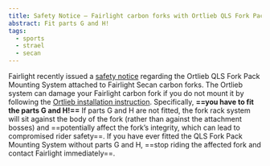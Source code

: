 ```yaml
---
title: Safety Notice – Fairlight carbon forks with Ortlieb QLS Fork Pack Mounting System
abstract: Fit parts G and H!
tags: 
  - sports
  - strael
  - secan
---
```

Fairlight recently issued a [safety notice](https://fairlightcycles.com/product-safety-notices/?v=5f02f0889301) regarding the Ortlieb QLS Fork Pack Mounting System attached to Fairlight Secan carbon forks. The Ortlieb system can damage your Fairlight carbon fork if you do not mount it by following  the [Ortlieb installation instruction](https://downloads.ortlieb.com/instructions/fork_pack.pdf). Specifically, **==you have to fit the parts G and H!==** If parts G and H are not fitted, the fork rack system will sit against the body of the fork (rather than against the attachment bosses) and ==potentially affect the fork’s integrity, which can lead to compromised rider safety==. If you have ever fitted the QLS Fork Pack Mounting System without parts G and H, ==stop riding the affected fork and contact Fairlight immediately==.